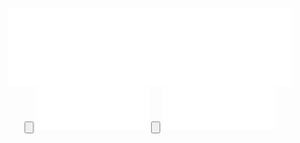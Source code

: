<div align="center">
    <img src="example.svg" width="700" alt="css-in-readme">
</div>
<div align="center">
   <input type="button" onclick="location.href='https://linkedin.com/in/alvaro-salis/';" >
         <img src="linkedin-bagde.svg" width="200" alt="css-in-readme">
    </input>
    <input type="button" onclick="location.href='mailto:contacto@alvaro.salis.com';" >
         <img src="email-badge.svg" width="200" alt="css-in-readme">
    </input>
</div>




